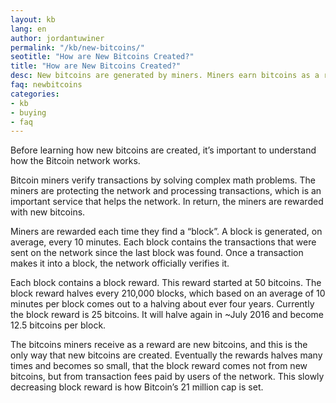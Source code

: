 ```yaml
---
layout: kb
lang: en
author: jordantuwiner
permalink: "/kb/new-bitcoins/"
seotitle: "How are New Bitcoins Created?"
title: "How are New Bitcoins Created?"
desc: New bitcoins are generated by miners. Miners earn bitcoins as a reward for the services they provide to the network.  
faq: newbitcoins
categories: 
- kb
- buying
- faq
---
```

Before learning how new bitcoins are created, it’s important to understand how the Bitcoin network works. 

Bitcoin miners verify transactions by solving complex math problems. The miners are protecting the network and processing transactions, which is an important service that helps the network. In return, the miners are rewarded with new bitcoins. 

Miners are rewarded each time they find a “block”. A block is generated, on average, every 10 minutes. Each block contains the transactions that were sent on the network since the last block was found. Once a transaction makes it into a block, the network officially verifies it.  

Each block contains a block reward. This reward started at 50 bitcoins. The block reward halves every 210,000 blocks, which based on an average of 10 minutes per block comes out to a halving about ever four years. Currently the block reward is 25 bitcoins. It will halve again in ~July 2016 and become 12.5 bitcoins per block. 

The bitcoins miners receive as a reward are new bitcoins, and this is the only way that new bitcoins are created. Eventually the rewards halves many times and becomes so small, that the block reward comes not from new bitcoins, but from transaction fees paid by users of the network. This slowly decreasing block reward is how Bitcoin’s 21 million cap is set. 
